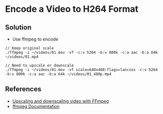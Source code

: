 # Encode a Video to H264 Format

## Solution
* Use ffmpeg to encode

```
// Keep original scale
./ffmpeg -i ~/videos/01.mov -vf -c:v h264 -b:v 800k -c:a aac -b:a 64k ~/videos/01.mp4

// Need to upscale or downscale
./ffmpeg -i ~/videos/01.mov -vf scale=640x480:flags=lanczos -c:v h264 -b:v 800k -c:a aac -b:a 64k ~/videos/01_480p.mp4
```

## References
* [Upscaling and downscaling video with FFmpeg](https://write.corbpie.com/upscaling-and-downscaling-video-with-ffmpeg/)
* [ffmpeg Documentation](https://ffmpeg.org/ffmpeg.html)
